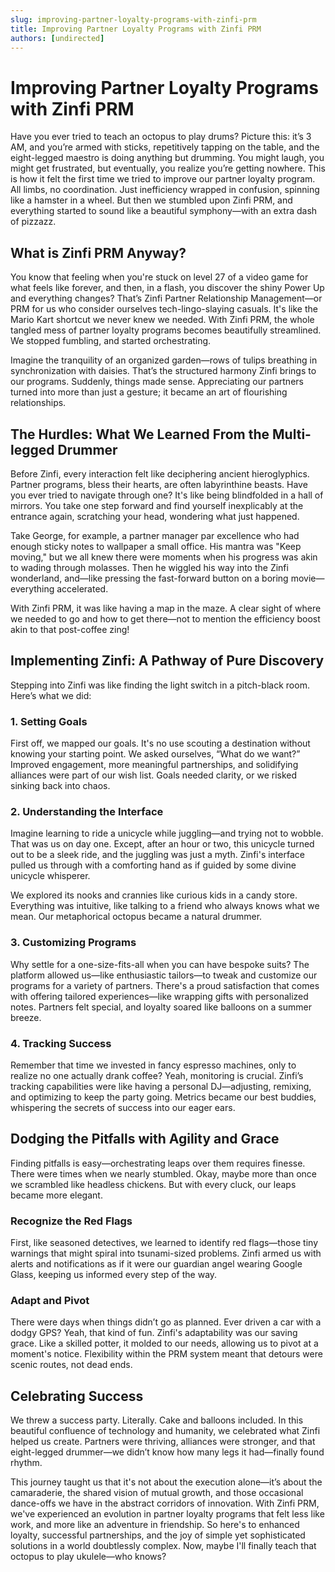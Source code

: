 ```yaml
---
slug: improving-partner-loyalty-programs-with-zinfi-prm
title: Improving Partner Loyalty Programs with Zinfi PRM
authors: [undirected]
---
```



# Improving Partner Loyalty Programs with Zinfi PRM

Have you ever tried to teach an octopus to play drums? Picture this: it’s 3 AM, and you’re armed with sticks, repetitively tapping on the table, and the eight-legged maestro is doing anything but drumming. You might laugh, you might get frustrated, but eventually, you realize you’re getting nowhere. This is how it felt the first time we tried to improve our partner loyalty program. All limbs, no coordination. Just inefficiency wrapped in confusion, spinning like a hamster in a wheel. But then we stumbled upon Zinfi PRM, and everything started to sound like a beautiful symphony—with an extra dash of pizzazz.

## What is Zinfi PRM Anyway?

You know that feeling when you're stuck on level 27 of a video game for what feels like forever, and then, in a flash, you discover the shiny Power Up and everything changes? That’s Zinfi Partner Relationship Management—or PRM for us who consider ourselves tech-lingo-slaying casuals. It's like the Mario Kart shortcut we never knew we needed. With Zinfi PRM, the whole tangled mess of partner loyalty programs becomes beautifully streamlined. We stopped fumbling, and started orchestrating.

Imagine the tranquility of an organized garden—rows of tulips breathing in synchronization with daisies. That’s the structured harmony Zinfi brings to our programs. Suddenly, things made sense. Appreciating our partners turned into more than just a gesture; it became an art of flourishing relationships.

## The Hurdles: What We Learned From the Multi-legged Drummer

Before Zinfi, every interaction felt like deciphering ancient hieroglyphics. Partner programs, bless their hearts, are often labyrinthine beasts. Have you ever tried to navigate through one? It's like being blindfolded in a hall of mirrors. You take one step forward and find yourself inexplicably at the entrance again, scratching your head, wondering what just happened.

Take George, for example, a partner manager par excellence who had enough sticky notes to wallpaper a small office. His mantra was "Keep moving," but we all knew there were moments when his progress was akin to wading through molasses. Then he wiggled his way into the Zinfi wonderland, and—like pressing the fast-forward button on a boring movie—everything accelerated.

With Zinfi PRM, it was like having a map in the maze. A clear sight of where we needed to go and how to get there—not to mention the efficiency boost akin to that post-coffee zing!

## Implementing Zinfi: A Pathway of Pure Discovery

Stepping into Zinfi was like finding the light switch in a pitch-black room. Here’s what we did:

### 1. **Setting Goals**

First off, we mapped our goals. It's no use scouting a destination without knowing your starting point. We asked ourselves, “What do we want?” Improved engagement, more meaningful partnerships, and solidifying alliances were part of our wish list. Goals needed clarity, or we risked sinking back into chaos.

### 2. **Understanding the Interface**

Imagine learning to ride a unicycle while juggling—and trying not to wobble. That was us on day one. Except, after an hour or two, this unicycle turned out to be a sleek ride, and the juggling was just a myth. Zinfi's interface pulled us through with a comforting hand as if guided by some divine unicycle whisperer.

We explored its nooks and crannies like curious kids in a candy store. Everything was intuitive, like talking to a friend who always knows what we mean. Our metaphorical octopus became a natural drummer.

### 3. **Customizing Programs**

Why settle for a one-size-fits-all when you can have bespoke suits? The platform allowed us—like enthusiastic tailors—to tweak and customize our programs for a variety of partners. There's a proud satisfaction that comes with offering tailored experiences—like wrapping gifts with personalized notes. Partners felt special, and loyalty soared like balloons on a summer breeze.

### 4. **Tracking Success**

Remember that time we invested in fancy espresso machines, only to realize no one actually drank coffee? Yeah, monitoring is crucial. Zinfi’s tracking capabilities were like having a personal DJ—adjusting, remixing, and optimizing to keep the party going. Metrics became our best buddies, whispering the secrets of success into our eager ears.

## Dodging the Pitfalls with Agility and Grace

Finding pitfalls is easy—orchestrating leaps over them requires finesse. There were times when we nearly stumbled. Okay, maybe more than once we scrambled like headless chickens. But with every cluck, our leaps became more elegant.

### Recognize the Red Flags

First, like seasoned detectives, we learned to identify red flags—those tiny warnings that might spiral into tsunami-sized problems. Zinfi armed us with alerts and notifications as if it were our guardian angel wearing Google Glass, keeping us informed every step of the way.

### Adapt and Pivot

There were days when things didn’t go as planned. Ever driven a car with a dodgy GPS? Yeah, that kind of fun. Zinfi's adaptability was our saving grace. Like a skilled potter, it molded to our needs, allowing us to pivot at a moment's notice. Flexibility within the PRM system meant that detours were scenic routes, not dead ends. 

## Celebrating Success

We threw a success party. Literally. Cake and balloons included. In this beautiful confluence of technology and humanity, we celebrated what Zinfi helped us create. Partners were thriving, alliances were stronger, and that eight-legged drummer—we didn’t know how many legs it had—finally found rhythm.

This journey taught us that it's not about the execution alone—it’s about the camaraderie, the shared vision of mutual growth, and those occasional dance-offs we have in the abstract corridors of innovation. With Zinfi PRM, we've experienced an evolution in partner loyalty programs that felt less like work, and more like an adventure in friendship. So here's to enhanced loyalty, successful partnerships, and the joy of simple yet sophisticated solutions in a world doubtlessly complex. Now, maybe I'll finally teach that octopus to play ukulele—who knows?